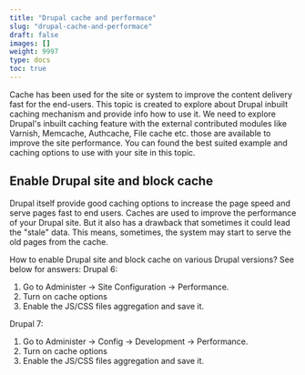 ```yaml
---
title: "Drupal cache and performace"
slug: "drupal-cache-and-performace"
draft: false
images: []
weight: 9997
type: docs
toc: true
---
```


Cache has been used for the site or system to improve the content delivery fast for the end-users. This topic is created to explore about Drupal inbuilt caching mechanism and provide info how to use it. We need to explore Drupal's inbuilt caching feature with the external contributed modules like Varnish, Memcache, Authcache, File cache etc. those are available to improve the site performance. You can found the best suited example and caching options to use with your site in this topic.

## Enable Drupal site and block cache
Drupal itself provide good caching options to increase the page speed and serve pages fast to end users. Caches are used to improve the performance of your Drupal site. But it also has a drawback that sometimes it could lead the "stale" data. This means, sometimes, the system may start to serve the old pages from the cache.

How to enable Drupal site and block cache on various Drupal versions? See below for answers:
Drupal 6:
1. Go to Administer -> Site Configuration -> Performance.
2. Turn on cache options
3. Enable the JS/CSS files aggregation and save it.

Drupal 7:
1. Go to Administer -> Config -> Development -> Performance.
2. Turn on cache options
3. Enable the JS/CSS files aggregation and save it.


